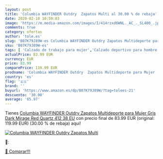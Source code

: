 ```yaml
---
layout: post
title: 'Columbia WAYFINDER Outdry  Zapatos Multi al 30.00 % de rebaja'
date: 2020-02-10 10:59:03
image: 'https://m.media-amazon.com/images/I/414rzxd6WNL._AC_._SL400_.jpg'
comments: true
category: ofertas
author: 'tole.es'
slug: 'B07K79J89W-es Columbia WAYFINDER Outdry Zapatos Multideporte para Mujer...'
sku: 'B07K79J89W-es'
tags: [ 'Calzado de trabajo para mujer','Calzado deportivo para hombre','Calzado sanitario y de hostelería para mujer','Chanclas y sandalias de piscina para hombre','Sandalias y chanclas para niña','Zapatillas y calzado deportivo para hombre','Zapatos','Zapatos para hombre','Zapatos para mujer','Zapatos para niñas pequeñas','Zapatos y complementos','Zuecos sanitarios y de hostelería para mujer','Zuecos y mules para hombre','zapatos', ]
actualPrice: 83.99 EUR
currency: EUR
price: 83.99
comparePrice: 119.99 EUR
prodname: 'Columbia WAYFINDER Outdry  Zapatos Multideporte para Mujer  Gris  Dark Mirage Red Quartz 412   38 EU'
country: 'es'
flag: '🇪🇸'
brand: ''
buyurl: 'https://www.amazon.es/dp/B07K79J89W/?tag=tolees-21'
descuento: '30.00'
average: '65.97'
---
```


Tienes [Columbia WAYFINDER Outdry  Zapatos Multideporte para Mujer  Gris  Dark Mirage Red Quartz 412   38 EU](https://www.amazon.es/dp/B07K79J89W/?tag=tolees-21) con precio final de  83.99 EUR (original: 119.99 EUR) (30.00 %  de rebaja) aqui!

[![Columbia WAYFINDER Outdry  Zapatos Multi](https://m.media-amazon.com/images/I/414rzxd6WNL._AC_._SL400_.jpg)](https://www.amazon.es/dp/B07K79J89W/?tag=tolees-21)

🔎:


[🛒 Comprar!!!](https://www.amazon.es/dp/B07K79J89W/?tag=tolees-21)
